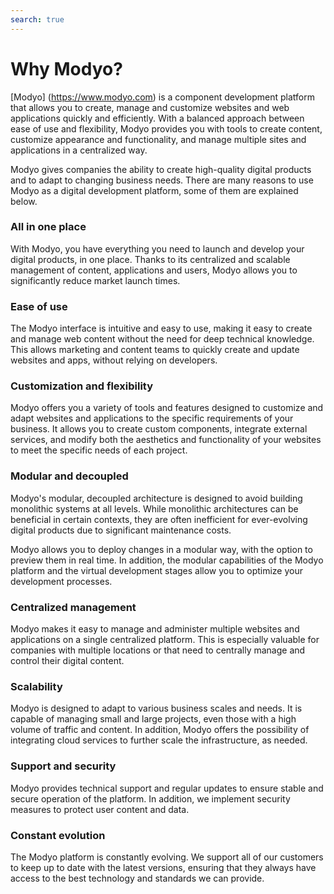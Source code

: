 ```yaml
---
search: true
---
```


# Why Modyo?

[Modyo] (https://www.modyo.com) is a component development platform that allows you to create, manage and customize websites and web applications quickly and efficiently. With a balanced approach between ease of use and flexibility, Modyo provides you with tools to create content, customize appearance and functionality, and manage multiple sites and applications in a centralized way.

Modyo gives companies the ability to create high-quality digital products and to adapt to changing business needs. There are many reasons to use Modyo as a digital development platform, some of them are explained below.

### All in one place

With Modyo, you have everything you need to launch and develop your digital products, in one place. Thanks to its centralized and scalable management of content, applications and users, Modyo allows you to significantly reduce market launch times.

### Ease of use

The Modyo interface is intuitive and easy to use, making it easy to create and manage web content without the need for deep technical knowledge. This allows marketing and content teams to quickly create and update websites and apps, without relying on developers.

### Customization and flexibility

Modyo offers you a variety of tools and features designed to customize and adapt websites and applications to the specific requirements of your business. It allows you to create custom components, integrate external services, and modify both the aesthetics and functionality of your websites to meet the specific needs of each project.

### Modular and decoupled

Modyo's modular, decoupled architecture is designed to avoid building monolithic systems at all levels. While monolithic architectures can be beneficial in certain contexts, they are often inefficient for ever-evolving digital products due to significant maintenance costs.

Modyo allows you to deploy changes in a modular way, with the option to preview them in real time. In addition, the modular capabilities of the Modyo platform and the virtual development stages allow you to optimize your development processes.

### Centralized management

Modyo makes it easy to manage and administer multiple websites and applications on a single centralized platform. This is especially valuable for companies with multiple locations or that need to centrally manage and control their digital content.

### Scalability

Modyo is designed to adapt to various business scales and needs. It is capable of managing small and large projects, even those with a high volume of traffic and content. In addition, Modyo offers the possibility of integrating cloud services to further scale the infrastructure, as needed.

### Support and security

Modyo provides technical support and regular updates to ensure stable and secure operation of the platform. In addition, we implement security measures to protect user content and data.

### Constant evolution

The Modyo platform is constantly evolving. We support all of our customers to keep up to date with the latest versions, ensuring that they always have access to the best technology and standards we can provide.